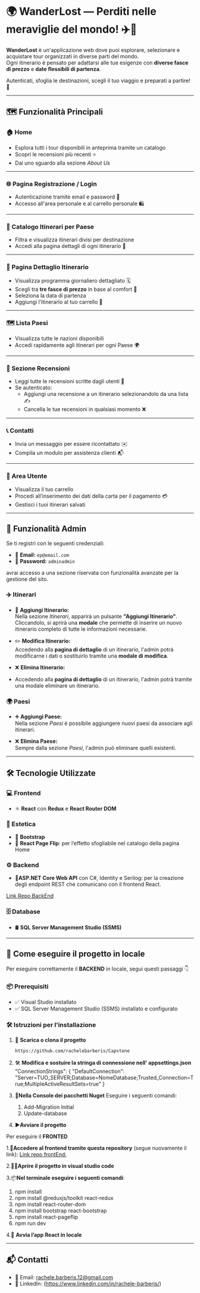 # 🌍 WanderLost — Perditi nelle meraviglie del mondo! ✈️🧳

**WanderLost** è un'applicazione web dove puoi esplorare, selezionare e acquistare tour organizzati in diverse parti del mondo.  
Ogni itinerario è pensato per adattarsi alle tue esigenze con **diverse fasce di prezzo** e **date flessibili di partenza**.

Autenticati, sfoglia le destinazioni, scegli il tuo viaggio e preparati a partire! 🌟

---

## 🗺️ Funzionalità Principali

### 🏠 Home
- Esplora tutti i tour disponibili in anteprima tramite un catalogo
- Scopri le recensioni più recenti ⭐
- Dai uno sguardo alla sezione *About Us*

---

### 🌐 Pagina Registrazione / Login
- Autenticazione tramite email e password 🔐
- Accesso all'area personale e al carrello personale 🛍️

---

### 📂 Catalogo Itinerari per Paese
- Filtra e visualizza itinerari divisi per destinazione
- Accedi alla pagina dettagli di ogni itinerario 🌄

---

### 📝 Pagina Dettaglio Itinerario
- Visualizza programma giornaliero dettagliato 🗓️
- Scegli tra **tre fasce di prezzo** in base al comfort 💼
- Seleziona la data di partenza
- Aggiungi l’itinerario al tuo carrello 🛒

---

### 🗺️ Lista Paesi
- Visualizza tutte le nazioni disponibili
- Accedi rapidamente agli itinerari per ogni Paese 🌍

---

### 💬 Sezione Recensioni
- Leggi tutte le recensioni scritte dagli utenti 📖
- Se autenticato:
  - Aggiungi una recensione a un itinerario selezionandolo da una lista ✍️
  - Cancella le tue recensioni in qualsiasi momento ❌

---

### 📞 Contatti
- Invia un messaggio per essere ricontattato ✉️
- Compila un modulo per assistenza clienti 📬

---

### 👤 Area Utente
- Visualizza il tuo carrello
- Procedi all’inserimento dei dati della carta per il pagamento 💳
- Gestisci i tuoi itinerari salvati
---
## 🔐 Funzionalità Admin

Se ti registri con le seguenti credenziali:

- 📧 **Email:** `ep@email.com`  
- 🔑 **Password:** `adminadmin`

avrai accesso a una sezione riservata con funzionalità avanzate per la gestione del sito.

### ✈️ Itinerari

- 🔘 **Aggiungi Itinerario:**  
  Nella sezione *Itinerari*, apparirà un pulsante **"Aggiungi Itinerario"**.  
  Cliccandolo, si aprirà una **modale** che permette di inserire un nuovo itinerario completo di tutte le informazioni necessarie.

- ✏️ **Modifica Itinerario:**  
  Accedendo alla **pagina di dettaglio** di un itinerario, l'admin potrà modificarne i dati o sostituirlo tramite una **modale di modifica**.
  
- ❌ **Elimina Itinerario:**
-   Accedendo alla **pagina di dettaglio** di un itinerario, l'admin potrà tramite una modale eliminare un itinerario.

### 🌍 Paesi

- ➕ **Aggiungi Paese:**  
  Nella sezione *Paesi* è possibile aggiungere nuovi paesi da associare agli itinerari.

- ❌ **Elimina Paese:**  
  Sempre dalla sezione *Paesi*, l'admin può eliminare quelli esistenti.

---
## 🛠️ Tecnologie Utilizzate

### 💻 Frontend
- ⚛️ **React** con **Redux** e **React Router DOM**

### 🎨 Estetica
- 🎀 **Bootstrap**
- 📖 **React Page Flip**: per l’effetto sfogliabile nel catalogo della pagina Home

### ⚙️ Backend
- 🧩**ASP.NET Core Web API** con C#, Identity e Serilog: per la creazione degli endpoint REST che comunicano con il frontend React.

[Link Repo BackEnd](https://github.com/rachelebarberis/Capstone)

### 🗄️ Database
- 🛢️ **SQL Server Management Studio (SSMS)**

---
## 🧪 Come eseguire il progetto in locale
Per eseguire correttamente il **BACKEND** in locale, segui questi passaggi 👇

### 📦 Prerequisiti
- ✅ Visual Studio installato
- ✅ SQL Server Management Studio (SSMS) installato e configurato


### 🛠️ Istruzioni per l'installazione

1. 📁 **Scarica o clona il progetto**
   ```bash
   https://github.com/rachelebarberis/Capstone
2. 🛠️ **Modifica e sostuire la stringa di connessione nell' appsettings.json**
   "ConnectionStrings": {
  "DefaultConnection": "Server=TUO_SERVER;Database=NomeDatabase;Trusted_Connection=True;MultipleActiveResultSets=true"
}
3. 💽**Nella Console dei pacchetti Nuget**
   Eseguire i seguenti comandi:
   1. Add-Migration Initial
   2. Update-database

4. ▶️**Avviare il progetto**

Per eseguire il **FRONTED**

1.📂**Accedere al frontend tramite questa repository** 
(segue nuovamente il link):
[Link repo frontEnd:](https://github.com/rachelebarberis/Capstone)

2.🧑‍💻**Aprire il progetto in visual studio code**

3.📦**Nel terminale eseguire i seguenti comandi**:
   1. npm install
   2. npm install @reduxjs/toolkit react-redux
   3. npm install react-router-dom
   4. npm install bootstrap react-bootstrap
   5. npm install react-pageflip
   6. npm run dev

      
4.🚀 **Avvia l’app React in locale**

---
## 📬 Contatti

- 📧 Email: rachele.barberis.12@gmail.com
- 💼 LinkedIn: (https://www.linkedin.com/in/rachele-barberis/)


